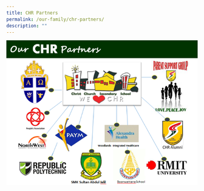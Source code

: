 ```yaml
---
title: CHR Partners
permalink: /our-family/chr-partners/
description: ""
---
```




![](/images/Our%20CHR%20Partners.png)